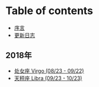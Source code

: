 # Table of contents

* [序言](README.md)
* [更新日志](untitled.md)

## 2018年

* [处女座 Virgo \(08/23 - 09/22\)](2018/chu-nv-zuo-virgo-0823-0922.md)
* [天秤座 Libra \(09/23 - 10/23\)](2018/tian-cheng-zuo-libra-0923-1023.md)

